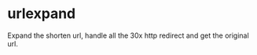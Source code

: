 urlexpand
=========

Expand the shorten url, handle all the 30x http redirect and get the original url.